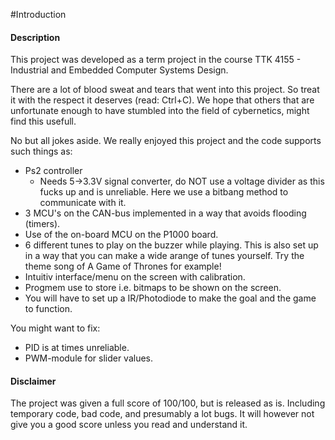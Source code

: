 #Introduction
#### Description
This project was developed as a term project in the course TTK 4155 - Industrial and Embedded Computer Systems Design.

There are a lot of blood sweat and tears that went into this project. So treat
it with the respect it deserves (read: Ctrl+C). We hope that others that are unfortunate enough to have stumbled into the
field of cybernetics,  might find this usefull.

No but all jokes aside. We really enjoyed this project and the code supports
such things as:

* Ps2 controller
  - Needs 5->3.3V signal converter, do NOT use a voltage divider as this
    fucks up and is unreliable. Here we use a bitbang method to communicate with it.
* 3 MCU's on the CAN-bus implemented in a way that avoids flooding (timers).
* Use of the on-board MCU on the P1000 board.
* 6 different tunes to play on the buzzer while playing.
  This is also set up in a way that you can make a wide arange of tunes
  yourself. Try the theme song of A Game of Thrones for example!
* Intuitiv interface/menu on the screen with calibration.
* Progmem use to store i.e. bitmaps to be shown on the screen.
* You will have to set up a IR/Photodiode to make the goal and the game to function.


You might want to fix:

* PID is at times unreliable.
* PWM-module for slider values. 

#### Disclaimer
The project was given a full score of 100/100, but is released as is. Including temporary code, bad code, and presumably a lot bugs. It will however not give you a good score unless you read and understand it.

